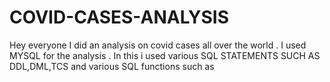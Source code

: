 # COVID-CASES-ANALYSIS
Hey everyone I did an analysis on covid cases all over the world . I used MYSQL for the analysis . In this i used various SQL STATEMENTS SUCH AS DDL,DML,TCS and various SQL functions such as 
